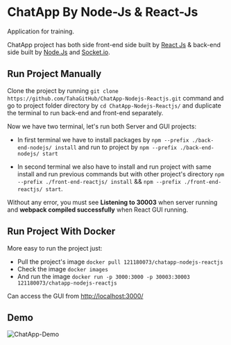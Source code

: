 # ChatApp By Node-Js & React-Js

Application for training.

ChatApp project has both side front-end side built by [React Js](https://reactjs.org/) & back-end side built by [Node.Js](https://nodejs.org/en/) and [Socket.io](https://socket.io/).


## Run Project Manually

Clone the project by running `git clone https://github.com/TahaGitHub/ChatApp-Nodejs-Reactjs.git` command and go to project folder directory by `cd ChatApp-Nodejs-Reactjs/` and duplicate the terminal to run back-end and front-end separately.

Now we have two terminal, let's run both Server and GUI projects:
- In first terminal we have to install packages by `npm --prefix ./back-end-nodejs/ install` and run to project by `npm --prefix ./back-end-nodejs/ start`

- In second terminal we also have to install and run project with same install and run previous commands but with other project's directory `npm --prefix ./front-end-reactjs/ install` && `npm --prefix ./front-end-reactjs/ start`. 

Without any error, you must see **Listening to 30003** when server running and **webpack compiled successfully** when React GUI running.

## Run Project With Docker

More easy to run the project just:
- Pull the project's image `docker pull 121180073/chatapp-nodejs-reactjs`
- Check the image `docker images`
- And run the image `docker run -p 3000:3000 -p 30003:30003 121180073/chatapp-nodejs-reactjs`

Can access the GUI from [http://localhost:3000/](http://localhost:3000/)

## Demo

![ChatApp-Demo](https://user-images.githubusercontent.com/68125916/168143618-6f782850-018e-4986-a350-c0fa39bbdb2a.gif)

